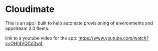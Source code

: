 # Cloudimate
This is an app I built to help automate provisioning of environments and appstream 2.0 fleets.

link to a youtube video for the app: https://www.youtube.com/watch?v=OHt4VQCd3w4
